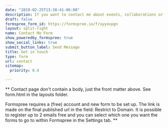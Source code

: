```yaml
---
date: "2019-02-25T13:38:41-06:00"
description: If you want to contact me about events, collaborations or anything else, you can use this form or e-mail me directly at [adam.willows@winchester.ac.uk](mailto:adam.willows@winchester.ac.uk).
draft: false
formspree_form_id: https://formspree.io/f/xyyovpgn
layout: split-right
name: Contact Me Form
show_poweredby_formspree: true
show_social_links: true
submit_button_label: Send Message
title: Get in touch
type: form
url: contact
sitemap:
  priority: 0.4

---
```


** Contact page don't contain a body, just the front matter above.
See form.html in the layouts folder.

Formspree requires a (free) account and new form to be set up. The link is made on the final published url in the field: Restrict to Domain. It is possible to register up to 2 emails free and you can select which one you want the forms to go to within Formspree in the Settings tab.
**

